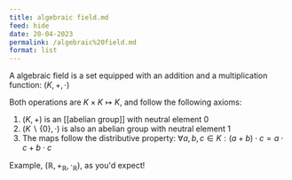 ```yaml
---
title: algebraic field.md
feed: hide
date: 20-04-2023
permalink: /algebraic%20field.md
format: list
---
```



A algebraic field is a set equipped with an addition and a multiplication function: $(K, +, \cdot)$

Both operations are $K\times K\mapsto K$, and follow the following axioms:
1. $(K, +)$ is an [[abelian group]] with neutral element 0
2. $(K\backslash\{0\}, \cdot)$ is also an abelian group with neutral element 1
3. The maps follow the distributive property: $\forall a,b,c\in K: (a+b)\cdot c = a\cdot c+b\cdot c$

Example, $(\mathbb R, +_\mathbb R, \cdot_\mathbb R)$, as you'd expect!